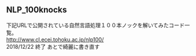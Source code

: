 NLP_100knocks
-----------
下記URLで公開されている自然言語処理１００本ノックを解いてみたコード一覧。  
http://www.cl.ecei.tohoku.ac.jp/nlp100/  
2018/12/22 終了 あとで綺麗に書き直す
